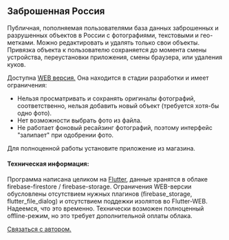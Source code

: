 <h2>Заброшенная Россия</h2>

Публичная, пополняемая пользователями база данных заброшенных и разрушенных объектов в России с фотографиями, текстовыми и гео- метками. Можно редактировать и удалять только свои объекты. Привязка объекта к пользователю сохраняется до момента смены устройства, переустановки приложения, смены браузера, или удаления куков.

Доступна <a href="https://balajahe.github.io/AbandonedRussia/build/web/index.html">WEB версия.</a> 
Она находится в стадии разработки и имеет ограничения:
- Нельзя просматривать и сохранять оригиналы фотографий, соответственно, нельзя добавить новый объект (требуется хотя-бы одно фото).
- Нет возможности выбрать фото из файла.
- Не работает фоновый ресайзинг фотографий, поэтому интерфейс "залипает" при одобрении фото.

Для полноценной работы установите приложение из магазина.

<h4>Техническая информация:</h4>
Программа написана целиком на <a href="https://flutter.dev/">Flutter</a>, данные хранятся в облаке firebase-firestore / firebase-storage. Ограничения WEB-версии обусловлены отсутствием нужных плагинов (firebase_storage, flutter_file_dialog) и отсутствием поддежки изолятов во Flutter-WEB. Надеемся, что это временно. Технически возможен полноценный offline-режим, но это требует дополнительной оплаты облака.

<a href="https://t.me/balajahe">Связаться с автором.</a>
